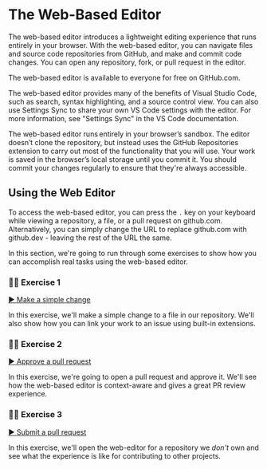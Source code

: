 # The Web-Based Editor

The web-based editor introduces a lightweight editing experience that runs entirely in your browser. With the web-based editor, you can navigate files and source code repositories from GitHub, and make and commit code changes. You can open any repository, fork, or pull request in the editor.

The web-based editor is available to everyone for free on GitHub.com.

The web-based editor provides many of the benefits of Visual Studio Code, such as search, syntax highlighting, and a source control view. You can also use Settings Sync to share your own VS Code settings with the editor. For more information, see "Settings Sync" in the VS Code documentation.

The web-based editor runs entirely in your browser’s sandbox. The editor doesn’t clone the repository, but instead uses the GitHub Repositories extension to carry out most of the functionality that you will use. Your work is saved in the browser’s local storage until you commit it. You should commit your changes regularly to ensure that they're always accessible.

## Using the Web Editor

To access the web-based editor, you can press the `.` key on your keyboard while viewing a repository, a file, or a pull request on github.com. Alternatively, you can simply change the URL to replace github.com with github.dev - leaving the rest of the URL the same.

In this section, we're going to run through some exercises to show how you can accomplish real tasks using the web-based editor.

### 👩‍💻 Exercise 1

[▶️ Make a simple change](exercise-1.md)

In this exercise, we'll make a simple change to a file in our repository. We'll also show how you can link your work to an issue using built-in extensions.

### 👩‍💻 Exercise 2

[▶️ Approve a pull request](exercise-2.md)

In this exercise, we're going to open a pull request and approve it. We'll see how the web-based editor is context-aware and gives a great PR review experience.

### 👩‍💻 Exercise 3

[▶️ Submit a pull request](exercise-3.md)

In this exercise, we'll open the web-editor for a repository we _don't_ own and see what the experience is like for contributing to other projects.